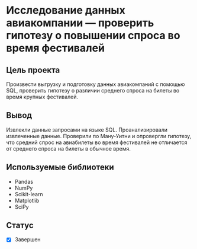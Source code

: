 # Исследование данных авиакомпании — проверить гипотезу о повышении спроса во время фестивалей

## Цель проекта
Произвести выгрузку и подготовку данных авиакомпаний с помощью SQL, проверить гипотезу о различии среднего спроса на билеты во время крупных фестивалей.

## Вывод
Извлекли данные запросами на языке SQL. Проанализировали извлеченные данные. Проверили по Ману-Уитни и опровергли гипотезу, что средний спрос на авиабилеты во время фестивалей не отличается от среднего спроса на билеты в обычное время.

## Используемые библиотеки
- Pandas
- NumPy
- Scikit-learn
- Matplotlib
- SciPy

## Статус
- [x] Завершен
